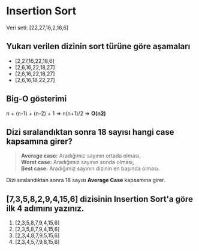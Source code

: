 # Insertion Sort

Veri seti: [22,27,16,2,18,6]

## Yukarı verilen dizinin sort türüne göre aşamaları

- [2,27,16,22,18,6]
- [2,6,16,22,18,27]
- [2,6,16,22,18,27]
- [2,6,16,18,22,27]

## Big-O gösterimi

n + (n-1) + (n-2) + 1 => n(n+1)/2 => **O(n2)**

## Dizi sıralandıktan sonra 18 sayısı hangi case kapsamına girer?

> **Average case:** Aradığımız sayının ortada olması,<br>
**Worst case:** Aradığımız sayının sonda olması, <br>
**Best case:** Aradığımız sayının dizinin en başında olması.

Dizi sıralandıktan sonra 18 sayısı **Average Case** kapsamına girer.

## [7,3,5,8,2,9,4,15,6] dizisinin Insertion Sort'a göre ilk 4 adımını yazınız.

1. [2,3,5,8,7,9,4,15,6]
2. [2,3,5,8,7,9,4,15,6]
3. [2,3,4,8,7,9,5,15,6]
4. [2,3,4,5,7,9,8,15,6]
